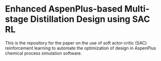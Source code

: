 # Enhanced AspenPlus-based Multi-stage Distillation Design using SAC RL
This is the repository for the paper on the use of soft actor-critic (SAC) reinforcement learning to automate the optimization of design in AspenPlus chemical process simulation software.
